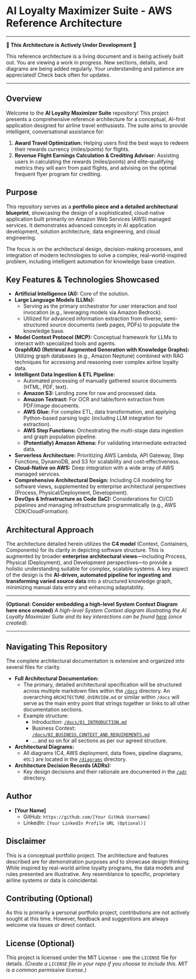 # AI Loyalty Maximizer Suite - AWS Reference Architecture

---
**🚧 This Architecture is Actively Under Development 🚧**

This reference architecture is a living document and is being actively built out. You are viewing a work in progress. New sections, details, and diagrams are being added regularly. Your understanding and patience are appreciated! Check back often for updates.

---

## Overview

Welcome to the **AI Loyalty Maximizer Suite** repository! This project presents a comprehensive reference architecture for a conceptual, AI-first application designed for airline travel enthusiasts. The suite aims to provide intelligent, conversational assistance for:

1.  **Award Travel Optimization:** Helping users find the best ways to redeem their rewards currency (miles/points) for flights.
2.  **Revenue Flight Earnings Calculation & Crediting Advisor:** Assisting users in calculating the rewards (miles/points) and elite-qualifying metrics they will earn from paid flights, and advising on the optimal frequent flyer program for crediting.

## Purpose

This repository serves as a **portfolio piece and a detailed architectural blueprint**, showcasing the design of a sophisticated, cloud-native application built primarily on Amazon Web Services (AWS) managed services. It demonstrates advanced concepts in AI application development, solution architecture, data engineering, and cloud engineering.

The focus is on the architectural design, decision-making processes, and integration of modern technologies to solve a complex, real-world-inspired problem, including intelligent automation for knowledge base creation.

## Key Features & Technologies Showcased

* **Artificial Intelligence (AI):** Core of the solution.
* **Large Language Models (LLMs):**
    * Serving as the primary orchestrator for user interaction and tool invocation (e.g., leveraging models via Amazon Bedrock).
    * Utilized for advanced information extraction from diverse, semi-structured source documents (web pages, PDFs) to populate the knowledge base.
* **Model Context Protocol (MCP):** Conceptual framework for LLMs to interact with specialized tools and agents.
* **GraphRAG (Retrieval Augmented Generation with Knowledge Graphs):** Utilizing graph databases (e.g., Amazon Neptune) combined with RAG techniques for accessing and reasoning over complex airline loyalty data.
* **Intelligent Data Ingestion & ETL Pipeline:**
    * Automated processing of manually gathered source documents (HTML, PDF, text).
    * **Amazon S3:** Landing zone for raw and processed data.
    * **Amazon Textract:** For OCR and table/form extraction from PDF/image documents.
    * **AWS Glue:** For complex ETL, data transformation, and applying Python-based parsing logic (including LLM integration for extraction).
    * **AWS Step Functions:** Orchestrating the multi-stage data ingestion and graph population pipeline.
    * **(Potentially) Amazon Athena:** For validating intermediate extracted data.
* **Serverless Architecture:** Prioritizing AWS Lambda, API Gateway, Step Functions, DynamoDB, and S3 for scalability and cost-effectiveness.
* **Cloud-Native on AWS:** Deep integration with a wide array of AWS managed services.
* **Comprehensive Architectural Design:** Including C4 modeling for software views, supplemented by enterprise architectural perspectives (Process, Physical/Deployment, Development).
* **DevOps & Infrastructure as Code (IaC):** Considerations for CI/CD pipelines and managing infrastructure programmatically (e.g., AWS CDK/CloudFormation).

## Architectural Approach

The architecture detailed herein utilizes the **C4 model** (Context, Containers, Components) for its clarity in depicting software structure. This is augmented by broader **enterprise architectural views**—including Process, Physical (Deployment), and Development perspectives—to provide a holistic understanding suitable for complex, scalable systems. A key aspect of the design is the **AI-driven, automated pipeline for ingesting and transforming varied source data** into a structured knowledge graph, minimizing manual data entry and enhancing adaptability.

---

**(Optional: Consider embedding a high-level System Context Diagram here once created)**
*A high-level System Context diagram illustrating the AI Loyalty Maximizer Suite and its key interactions can be found [here](./diagrams/system_context_c4_high_level.png) (once created).*

---

## Navigating This Repository

The complete architectural documentation is extensive and organized into several files for clarity.

* **Full Architectural Documentation:**
    * The primary, detailed architectural specification will be structured across multiple markdown files within the [`/docs`](./docs) directory. An overarching `ARCHITECTURE_OVERVIEW.md` or similar within `/docs` will serve as the main entry point that strings together or links to all other documentation sections.
    * Example structure:
        * Introduction: [`/docs/01_INTRODUCTION.md`](./docs/01_INTRODUCTION.md)
        * Business Context: [`/docs/02_BUSINESS_CONTEXT_AND_REQUIREMENTS.md`](./docs/02_BUSINESS_CONTEXT_AND_REQUIREMENTS.md)
        * ... and so on for all sections as per our agreed structure.
* **Architectural Diagrams:**
    * All diagrams (C4, AWS deployment, data flows, pipeline diagrams, etc.) are located in the [`/diagrams`](./diagrams) directory.
* **Architecture Decision Records (ADRs):**
    * Key design decisions and their rationale are documented in the [`/adr`](./adr) directory.

## Author

* **[Your Name]**
    * GitHub: `https://github.com/[Your GitHub Username]`
    * LinkedIn: `[Your LinkedIn Profile URL (Optional)]`

## Disclaimer

This is a conceptual portfolio project. The architecture and features described are for demonstration purposes and to showcase design thinking. While inspired by real-world airline loyalty programs, the data models and rules presented are illustrative. Any resemblance to specific, proprietary airline systems or data is coincidental.

## Contributing (Optional)

As this is primarily a personal portfolio project, contributions are not actively sought at this time. However, feedback and suggestions are always welcome via Issues or direct contact.

## License (Optional)

This project is licensed under the MIT License - see the `LICENSE` file for details.
*(Create a `LICENSE` file in your repo if you choose to include this. MIT is a common permissive license.)*